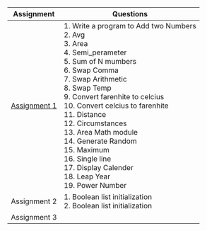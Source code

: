 <!-- === ⭐ Assignment List ⭐ === -->

| Assignment                                         | Questions                                                                                                                                                                                                        |
| -------------------------------------------------- | -----------------------------------------------------------------------------------------------------------------------------------------------------------------------------------------------------------------|
| [Assignment 1](https://github.com/souvikpramanikgit/Python_Codes/tree/main/Assignment_01)                                       | 1. Write a program to Add two Numbers <br> 2. Avg <br> 3. Area <br> 4. Semi_perameter <br> 5. Sum of N mumbers <br> 6. Swap Comma <br> 7. Swap Arithmetic <br> 8. Swap Temp <br> 9. Convert farenhite to celcius <br> 10. Convert celcius to farenhite <br> 11. Distance <br> 12. Circumstances <br> 13. Area Math module <br> 14. Generate Random <br> 15. Maximum <br> 16. Single line <br> 17. Display Calender <br> 18. Leap Year <br> 19. Power Number|
| Assignment 2                                       | 1. Boolean list initialization <br> 2. Boolean list initialization                                                                                                        |
| Assignment 3                                       |                                                                                                                                                                           |                                                                              |
